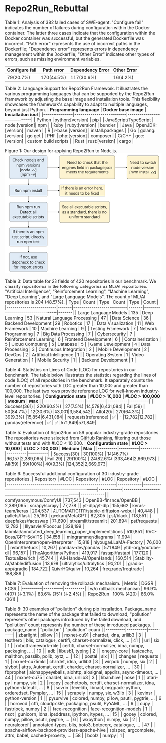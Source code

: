 # Repo2Run_Rebuttal

Table 1: Analysis of 382 failed cases of SWE-agent. "Configure fail" indicates the number of failures during configuration within the Docker container. The latter three cases indicate that the configuration within the Docker container was successful, but the generated Dockerfile was incorrect. "Path error" represents the use of incorrect paths in the Dockerfile; "Dependency error" represents errors in dependency management within the Dockerfile; "Other Error" indicates other types of errors, such as missing environment variables.

| **Configure fail** | **Path error** | **Dependency Error** | **Other Error** |
|----------|----------|----------|----------|
| 79(20.7%) | 170(44.5%) | 117(30.6%) | 16(4.2%) |

Table 2: Language Support for Repo2Run Framework. It illustrates the various programming languages that can be supported by the Repo2Run framework by adjusting the base image and installation tools. This flexibility showcases the framework's capability to adapt to multiple languages, beyond just Python.
| **Programming language**      | **Docker base image**                 | **Installation tool**                    |
|---------------|--------------------------|-----------------------------|
| Python        | python:[version]         | pip                         |
| JavaScript/TypeScript    | node:[version]| npm                         |
| Ruby          | ruby:[version]           | bundler                     |
| Java          | OpenJDK:[version]        | maven                       |
| R             | r-base:[version]         | install.packages            |
| Go            | golang:[version]         | go get                      |
| PHP           | php:[version]            | composer                    |
| C/C++         | gcc:[version]            | custom build scripts        |
| Rust          | rust:[version]           | cargo                       |

Figure 1: Our design for applying Repo2Run to Node.js.
![nodejs_design](nodejs_design.png)

Table 3: Data table for 28 fields of 420 repositories in our benchmark. We classify repositories in the following categories as ML/AI repositories: "Artificial Intelligence", "Reinforcement Learning", "Machine Learning", "Deep Learning", and "Large Language Models". The count of ML/AI repositories is 204 (48.57%).
| Type                    | Count | Type                      | Count | Type                             | Count |
|-------------------------|-------|---------------------------|-------|----------------------------------|-------|
| Large Language Models   | 135   | Deep Learning             | 53    | Natural Language Processing      | 47    |
| Data Science            | 36    | Backend Development       | 29    | Robotics                         | 17    |
| Data Visualization      | 11    | Web Framework             | 10    | Machine Learning                 | 9     |
| Testing Framework       | 7     | Network Programming       | 7     | Big Data Processing              | 7     |
| Cybersecurity           | 7     | Reinforcement Learning    | 6     | Frontend Development             | 6     |
| Containerization        | 5     | Cloud Computing           | 5     | Database                         | 5     |
| Game Development        | 4     | Data Processing           | 3     | Continuous Integration           | 2     |
| Mobile Development      | 2     | DevOps                    | 2     | Artificial Intelligence          | 1     |
| Operating System        | 1     | Video Generation          | 1     | Mobile Security                  | 1     |
| Backend Development     | 1     |

Table 4: Statistics on Lines of Code (LOC) for repositories in our benchmark. The table below illustrates the statistics regarding the lines of code (LOC) of all repositories in the benchmark. It separately counts the number of repositories with LOC greater than 10,000 and greater than 100,000. The last two rows provide reference LOC for well-known industry-level repositories.
| **Configuration state** | **#LOC > 10,000** | **#LOC > 100,000** | **Medium** | **Max** |
|----------|----------|----------|----------|----------|
| Success(361) | 220(60.9%) | 27(7.5%) |14,578|6,431,084|
| Fail(59) | 50(84.7%) | 12(30.6%) |43,001|3,584,542|
| All(420) | 270(64.3%) | 39(9.3%) |15,854|6,431,084|
| requests(reference) | ✅ | - |12,782|12,782|
| pandas(reference) | ✅ | ✅ |571,849|571,849|

Table 5: Evaluation of Repo2Run on 59 popular industry-grade repositories. The repositories were selected from [GitHub Ranking](https://github.com/EvanLi/Github-Ranking/blob/master/Top100/Python.md), filtering out those without tests and with #LOC < 10,000.
| **Configuration state** | **#LOC > 10,000** | **#LOC > 100,000** | **Medium** | **Max** |
|----------|----------|----------|----------|----------|
| Success(30) | 30(100%) | 14(46.7%) |96,157|2,389,065|
| Fail(29) | 29(100%) | 24(82.6%) |333,464|2,669,973|
| All(59) | 59(100%)| 40(9.3%) |124,352|2,669,973|

Table 6: Successful additional configuration of 30 industry-grade repositories.
| Repository                                            | #LOC | Repository                                            | #LOC | Repository                                            | #LOC |
|-------------------------------------------------------|------------|-------------------------------------------------------|------------|-------------------------------------------------------|------------|
| comfyanonymous/ComfyUI                                | 737,543    | OpenBB-finance/OpenBB                                 | 2,389,065  | scrapy/scrapy                                         | 77,278     |
| yt-dlp/yt-dlp                                         | 155,662    | keras-team/keras                                      | 204,537    | AUTOMATIC1111/stable-diffusion-webui                  | 40,448     |
| pallets/flask                                         | 25,190     | geekan/MetaGPT                                        | 82,305     | psf/black                                             | 118,551    |
| deepfakes/faceswap                                    | 74,690     | streamlit/streamlit                                   | 201,894    | psf/requests                                          | 12,782     |
| lllyasviel/Fooocus                                    | 328,199    | labmlai/annotated_deep_learning_paper_implementations | 510,851    | RVC-Boss/GPT-SoVITS                                   | 34,658     |
| mingrammer/diagrams                                   | 11,994     | OpenInterpreter/open-interpreter                      | 15,818     | hiyouga/LLaMA-Factory                                 | 76,000     |
| nvbn/thefuck                                          | 10,267     | pandas-dev/pandas                                     | 571,849    | ytdl-org/youtube-dl                                   | 96,157     |
| TheAlgorithms/Python                                  | 419,917    | fastapi/fastapi                                       | 177,120    | Textualize/rich                                       | 45,744     |
| All-Hands-AI/OpenHands                                | 160,514    | Stability-AI/stablediffusion                          | 13,698     | ultralytics/ultralytics                               | 94,201     |
| gradio-app/gradio                                     | 184,722    | QuivrHQ/quivr                                         | 10,264     | freqtrade/freqtrade                                   | 188,889    |

Table 7: Evaluation of removing the rollback mechanism.
| Metric | DGSR | ECSR |
|----------|----------|----------|
| w/o rollback mechanism | 96.9% (407) (↓3.1%) | 83.6% (351) (↓2.4%) |
| Repo2Run | 100% (420) | 86.0% (361) |

Table 8: 30 examples of "pollution" during pip installation. Package_name represents the name of the package that failed to download, "pollution" represents other packages introduced by the failed download, and "pollution" count represents the number of these introduced packages.
| package_name | "pollution" | "pollution" count |
|----------|----------|----------|
| zbarlight | pillow | 1 |
| mxnet-cu91 | chardet, idna, urllib3 | 3 |
| texthero | blis, catalogue, certifi, charset-normalizer, click, ... | 41 |
| url | six | 1 |
| robotframework-ride | certifi, charset-normalizer, idna, numpy, packaging, ... | 10 |
| adb | libusb1, typing | 2 |
| onegov-core | fastcache, mailthon, passlib, polib, pytz, ... | 12 |
| postal | six | 1 |
| changes | requests | 1 |
| mxnet-cu75mkl | chardet, idna, urllib3 | 3 |
| winpdb | numpy, six | 2 |
| slybot | attrs, Automat, certifi, chardet, charset-normalizer, ... | 30 |
| fbprophet | aiohappyeyeballs, aiohttp, aiosignal, appdirs, async-timeout, ... | 44 |
| mxnet-cu75 | chardet, idna, urllib3 | 3 |
| libarchive | nose | 1 |
| atari-py | numpy, six | 2 |
| reppy | cachetools, certifi, charset-normalizer, idna, python-dateutil, ... | 8 |
| sovrin | leveldb, libnacl, msgpack-python, orderedset, Pympler, ... | 15 |
| scrapely | numpy, six, w3lib | 3 |
| kevinsr | python-version | 1 |
| pysurvive | colored, numpy, pillow, psutil, pygtrie, ... | 6 |
| horovod | cffi, cloudpickle, packaging, psutil, PyYAML, ... | 6 |
| cupy | fastrlock, numpy | 2 |
| face-recognition | face-recognition-models | 1 |
| nsot | gunicorn, idna, ipaddress, ipython, itypes, ... | 15 |
| gooey | colored, numpy, pillow, psutil, pygtrie, ... | 6 |
| wxpython | numpy, six | 2 |
| neuralcoref | annotated-types, blis, boto3, botocore, catalogue, ... | 47 |
| apache-airflow-backport-providers-apache-hive | apispec, argcomplete, attrs, babel, cached-property, ... | 58 |
| bcolz | numpy | 1 |
